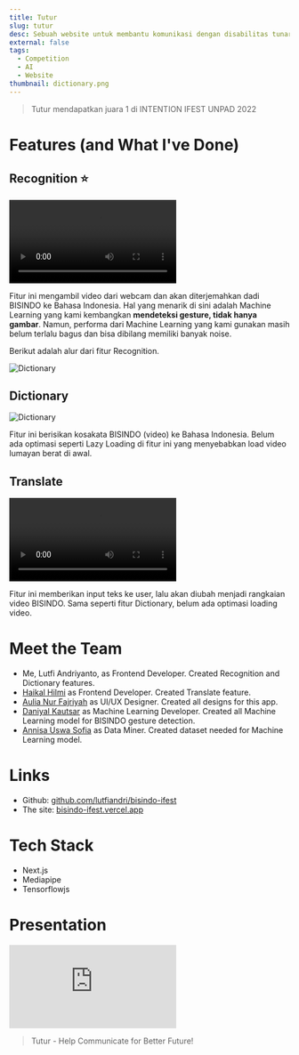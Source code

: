 ```yaml
---
title: Tutur
slug: tutur
desc: Sebuah website untuk membantu komunikasi dengan disabilitas tunarungu.
external: false
tags:
  - Competition
  - AI
  - Website
thumbnail: dictionary.png
---
```


> Tutur mendapatkan juara 1 di INTENTION IFEST UNPAD 2022

# Features (and What I've Done)

## Recognition ⭐

![Dictionary](/portfolio/tutur/recognition.webm 'arti bahasa isyarat: perkenalkan nama saya lutfi')

Fitur ini mengambil video dari webcam dan akan diterjemahkan dadi BISINDO ke Bahasa Indonesia. Hal yang menarik di sini adalah Machine Learning yang kami kembangkan **mendeteksi gesture, tidak hanya gambar**. Namun, performa dari Machine Learning yang kami gunakan masih belum terlalu bagus dan bisa dibilang memiliki banyak noise.

Berikut adalah alur dari fitur Recognition.

![Dictionary](/portfolio/tutur/recognition-flow.png 'alur recognition')

## Dictionary

![Dictionary](/portfolio/tutur/dictionary.png)

Fitur ini berisikan kosakata BISINDO (video) ke Bahasa Indonesia. Belum ada optimasi seperti Lazy Loading di fitur ini yang menyebabkan load video lumayan berat di awal.

## Translate

![Translate](/portfolio/tutur/translate.webm)

Fitur ini memberikan input teks ke user, lalu akan diubah menjadi rangkaian video BISINDO. Sama seperti fitur Dictionary, belum ada optimasi loading video.

# Meet the Team

- Me, Lutfi Andriyanto, as Frontend Developer. Created Recognition and Dictionary features.
- [Haikal Hilmi] as Frontend Developer. Created Translate feature.
- [Aulia Nur Fajriyah] as UI/UX Designer. Created all designs for this app.
- [Daniyal Kautsar] as Machine Learning Developer. Created all Machine Learning model for BISINDO gesture detection.
- [Annisa Uswa Sofia] as Data Miner. Created dataset needed for Machine Learning model.

# Links

- Github: [github.com/lutfiandri/bisindo-ifest](https://github.com/lutfiandri/bisindo-ifest)
- The site: [bisindo-ifest.vercel.app](https://bisindo-ifest.vercel.app)

# Tech Stack

- Next.js
- Mediapipe
- Tensorflowjs

# Presentation

<div class="video-wrapper">
  <iframe src="https://www.youtube.com/embed/W5K7v6cJqBY?si=yuQUhb-5Wp83rI65&amp;start=3630" title="YouTube video player" frameborder="0" allow="accelerometer; autoplay; clipboard-write; encrypted-media; gyroscope; picture-in-picture; web-share" allowfullscreen></iframe>
</div>

> Tutur - Help Communicate for Better Future!

<!-- def -->

[aulia nur fajriyah]: https://www.linkedin.com/in/aulianurfajriyah
[daniyal kautsar]: https://www.linkedin.com/in/mdaniyalk
[haikal hilmi]: https://www.linkedin.com/in/haikalhilmi
[annisa uswa sofia]: https://www.linkedin.com/in/annisauswa
